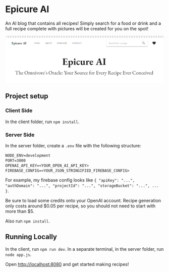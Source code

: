# Epicure AI

An AI blog that contains all recipes! Simply search for a food or drink and a full recipe complete with pictures will be created for you on the spot!

<div align='center' style='height: 150px; overflow: hidden;'>
  <img src='imgs/home-page.PNG' width='500'>
</div>

## Project setup

### Client Side

In the client folder, run `npm install`.

### Server Side

In the server folder, create a `.env` file with the following structure:

```
NODE_ENV=development
PORT=3000
OPENAI_API_KEY=<YOUR_OPEN_AI_API_KEY>
FIREBASE_CONFIG=<YOUR_JSON_STRINGIFIED_FIREBASE_CONFIG>
```

For example, my firebase config looks like `{ "apiKey": "...", "authDomain": "...", "projectId": "...", "storageBucket": "...", ... }`.

Be sure to load some credits onto your OpenAI account. Recipe generation only costs around $0.05 per recipe, so you should not need to start with more than $5.

Also run `npm install`.

## Running Locally

In the client, run `npm run dev`. In a separate terminal, in the server folder, run `node app.js`.

Open <a href="http://localhost:8080">http://localhost:8080</a> and get started making recipes!
